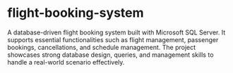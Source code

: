 # flight-booking-system
A database-driven flight booking system built with Microsoft SQL Server. It supports essential functionalities such as flight management, passenger bookings, cancellations, and schedule management. The project showcases strong database design, queries, and management skills to handle a real-world scenario effectively.
